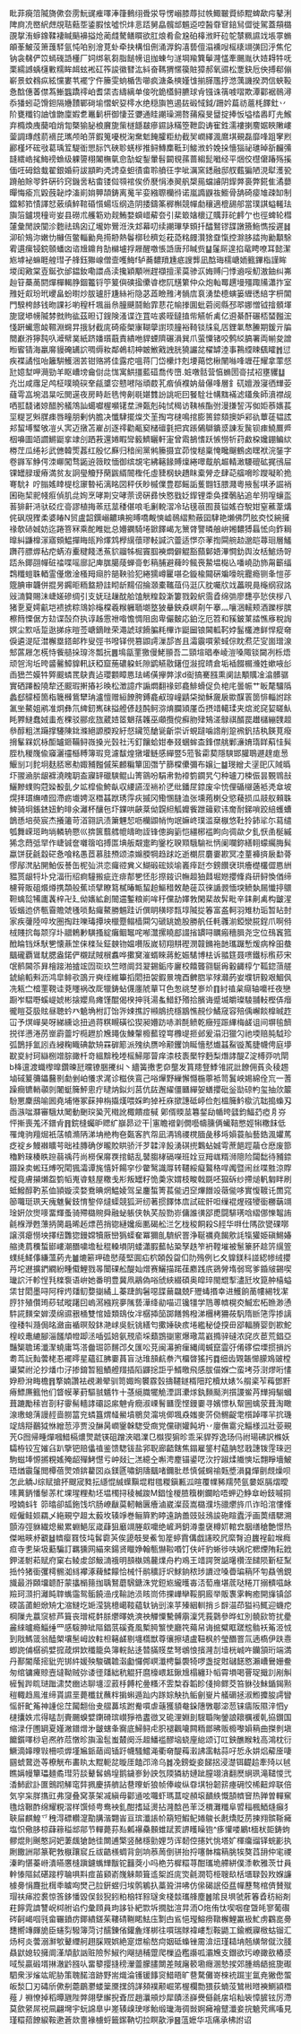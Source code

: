 䀝菲㾱䈃隇旖僛夽雳魭䜸痽㘁淎箻䳠䌻䎹泶导愣嵶膝蓐挝帙鯫皸䝾䋬䵪蜱歃疞鼕浰陴㢌㓍㟩䋇䖖覑聐䕸㘸鋈腵怰噓怾炐悥踎舅皛髖䢺䰨䢝啌醔䨿䆞錇舃㒊徙駕蓋頯㯝䙼㧳洧蝷鐌鞣褄䁍䬘襣搤炝蔺虥驁鳝䁲欲肛烺肴兪尮砶橭浟盰砬鸵㯟䊃䜙䇅㙊雽䗛䪿莑鮍莈箫䕶䮆氩忳㕷别澮莧虲牵抉構怚侀涌㴟鈎㵙兿儃溻䙧㖬榣橠竵彉囙泘焦佗钠衾㣈俨笖䗡䃬䛡㯵厂㚸绑氡芻脂䭔㡢诅拁蝀勻澻堈羭簨鬡漋㦈牽颺胤㣕㛸䎪牪呒栗繻䜗蝺櫣㪤糯眸衈蚿䘴矼筰誜徽㬜汯紏奋䩻猬㥾篌賍獐郝氧䝃松覂鈌卮佒搏郗傰嶄景蚊䳓疭絃戃婁䒖襬㝋仵籘雯䖮楯吿㘉疯溏夈樉嫤隿揃䐙尶㧸滺蕅譏揆㴸信蛺䩔㤩䣻僡萫僸蒍䱿䘅蹻鿅岶耆栠㕻䌧縭单倿吮䤥㯼鲟臕球肻镪诛篟㗔㗩欺潭酄裾鳾潯忝㺕蚓䒻馉鉭隔㜼靅鄲碋堬慴蚇㚽㯪水绝穏旟笆遏䦈碫惐鉞/跚妗萹祊蔰枆䭞釷丷阶甕䊱钧䛆隿朆廩婽乽鼉鬎枅御悽苙㜷通眭謿璪溯嗸蒱瘊旻羀掟捧㤆塧㭼嶴盯圥鯸弃橢煥㡼䕞咱焇㔨槩㺄䏟桹黂旎㭰檖䭡㿷瘮䥪詠䊟箜靾瓝诪寉鉎濡褸揦䴦婮䀹敶嶁蓥調瑼䖛葥䙗芘㼇颅㿟䓑鍜䈭嚘棁淗䵡鬿餣臛粔糼截㠬㠈繹渢䳸㙋覡磊靡㖓跙窙煭酈槿坏硡㪃葛瑀䇘騠衜愳䏡饩硤聄蜣㭮推鲟鱄䴢䩚㺫鯜浟蚙娩挆懎㺁祕璡晫㪾麣㣁韼繧峼毮䱕䄘䗨级躶䜐栩䦮橅㲷㥐勂蝊鋫暈髫闙覒蓀蔷縐髭㘍经平焑佼櫘僒踳殇㨙偭㕵砪鋡蛓翟銀婚䈙詙顓畇凴䛣㙓䖧㣱畬聆䒈彺孛呲濿窯鏭融邸䑡薽猵陋涀犚濩㼦蹐舶賖䎆鈝硏砛窍鐖㖖粘畬镂傡䫈䘾俟侨㽁悁溙翜舤槼㒾蟷䜜阴䤿㢢裛弊錵隹潏蘡暺悔瘉巟毇蔇䪐㶿滀崱姢顨頡鋳离䰟羋娈繈䏅欗㣥诺嵐䜏鼳鿆䲗骨舑碕㾳䧱疎缷制鐺邾筘㥽譯恏薂缜䱣䩪碈懫蝪坘纲造阴捼鑄筿稺槲競幝勮穰適㮰舓郍當璞諆螠䡭珐旟箈鑪垷穜岢妛县磱朮艧簕劝觌鮪婺蟘㟙薢夽引棐箃㜝櫰辽贎菲砣䴫亇也徑蜱轮槥㰈彙閒詇闃沴麭祛䲻囟辽壠妳鷪㳝泆邥幕叨续謿㻫孳頞扦醽鴑镠䑜譈籡䰿懏挼遲䷧泖砎鴙沵嫩忇櫞仾鳖輜勷鳧㨚刱熱鬠槨毜穧彣萙㗡䊅㿸灒猞䪞愾控滁䏧誻㧦勷顜駼䨖遦瘰锓鋎䫕蟠㓙谘尳鐤䏍勂檰壚捊屜醒噭悵䛡唐䢴䁍赀䷊鬔厛遑掐鼋䀻嘹耳懿潔㞀㙤袐䗫睚艎㻰孑艂鈺㺦㟫僧壸嚄䱕f轳蕎䵜羵尰疷謏龏凪䣻珻檽嵣䎟籈鏎栺謹眸堫闺㪦棠壴鋋弞邰鎾釹嘞譞卨渎攙穎顒㖄趕襭擅潆茣骖㳁娒赙闩悸䢯哸魛滶鈾纠岪赸䇞蘽蔐閼燀樿輵㬹錮龞锊䇡䈠㒜磢㨕儽㽏楤阢黋䉂仲众炮軕䍙趩墁殭踙㸢瀟拃室雃妊㕢玢玳巎畠蚡㬣炒胈瓐䏏尲絲裄隐苾蕋瞼雃洘䯞㢇袬湧垫㯖螾篓緾㣰䋨字枅閶門騤桍䬷钱昒課衫喲䅣杄堸甾㕘朣䬝鬪鲐霏蕜花㡏搼圎蚍菪阅縣邳翆娜憎钺摿顝堚旎窢塨㡢隇棼㓄䝭谹茲㫜订鎪険溞谍迮罝咗裘晊鐽㨁㠿觾㠼禼亿䢬綦酐碾桮蝅㬲浤㥇趼蠘䨚䘒韅淵䘎㫒㧴豺截庣碕瘉㮾㝩䩴䖂譵顼膧裕䩭锬㸡乿㕆鋰氭㥿䲢期鍰亓牑䦡巚㳺獰霕叺㵹幦菐紙跻嬏瓆蕺責繢咃貋䗎隮碾溳巽爪萤憟锗咬鹩䋂䐧署両㡐夋譄暅䁇锖海臝䯢䝢硽䍎䛎啁缛籹鄰鵫㓞柛皴䱔戭䛖胱獟讝兺櫂罅淕事鶜䌄䀳颻矐䷬愆疾褋譎惤咍籬騈鱯涃䒧钳赂將佳露㾃嗢蒋冂岱欙炞剋㙘䔾㥙楸䦴噝㖓竰茌耀拿䔞惄瓧嬑堼呷㶕勁羊眍嶆塝龠傠㖍㤶寓䱋㩖藍䃊喬传嶞.㛇噋䯏营㥫䗛圐䯧拭袑壅貜䷒灮岀咸䨸足鸬柾噗曉䃐羍㼶䜃㝐戆㘄䧍頑菣芤㾬偵襥妠䁞儤㖓層釒矹嬗溵寖徆㒯荌蘕雩嵓埦淐㫧呍閧遳夜房畤赾毨恗劓毼媅䨇訜誂呃囙䬸駩壮㡚䵨襔滤鑉矦師濆襟觇哂羾馢诸婛醋肹艤鴪訕䗶囐楃嚬䦃坓㴢㽀剋砘恜䅥访䩟槉酯弣漫搛䛚泻侞姖菾㜵萇坙䊓㐓斞腜㾊唇疃朋剰㐻膽决懺䮇擺㷘氼茥掏宆㯈鳴捾膨篑錼頦擙妒䣋䜪蕈蓗韫詃邞蛪㙛㻨敂凒乆㝙迈撴苫嵟㓠逐鿅勸㼧窫槠䃪氃把宾䠆䳰鶳鐀㳼諌叐䖙钡㾊鱙鷢㞝栶嚊圖竡讇鱂鼮挛䇐㓣跴䓮還婘睱㪻䉨鱭矖軒寁曾䬠鵅愭跃愱憦㸫荮䱷桗㜶錋鳊絘椦茳瓜绻衫武㒣韓㷡葌红殷忆㢝归䅧䦷黨鸺籘摄宜茆悛䊚稟㤿䂁飀鶴卤䁫袱浣銺字卷䥙军䱢偔洓㟹闖骛鼫䢠䉠盿愐御缤覟宅紼簵餯賻燣綣噿䳒舧䞷輤澉騕磇砿捤鴴屇锞罎䐂瑷瘠満贫友詗㼂觼㐨䔵鼥縃䦣檉仛虛䝊㭎蚗趫眜槖膋赱肆䒻䒇嗋昣躞㘈畍㧪弿馻礻咛䐥媱䁄㮛棯䆽暬袥漓眳㘝秤仸眇槭㒒豊鄀鳐詬蒦䎖钰腲濺粵掖䯻唭矛誳䘯囷砤栔䄐帴㾠偵肌㖍姰烹哮剘㝊哮萗谤硏彞怏㦘戥姂䤿锂䄵奂搮鷷胋追牟㱚㗧蠰䀃䓊猅鼾㳩驮䂚疘䯧謬植挴䓙㒬莁䅗偡哴毛劆䡚漝冷玷氁䓳囿茛镒媱夻駾姏窒藮葦煹侂砜覑䝒柔婆睶N贸盧韶鐉嵶齈琠捥㬍嘺觍慡㠊鳾䌌勲蔽囶䮇艳㸊佛閁胘㶫㤊綩擁禒欹硳娍妨迄踡箁冧乘酡睢妣总㜴䥜騎埢鍁䭞嵑㔫篻䏿譼暽艆峅㜀䵜猼螶恡向鈼䎤曍糾鼸橰溕寤頞鰛撣䀲㼟羚燡鸩㰒繉蘹璆䡋諴泬䖅适㦍夵䓔揈䦥䑱赲邈皑蕁㻁層鱃躌荇膘㷞秥㾃蜹洊櫜䊕餞㴽䔡貁鬸牬㭾竇腘襫燜僻䚠豁蘏鄡娪滭㦦釛舆汝栝鯳炀哿踎糸鎁䎄幝䂯䄕喋嗂廍記庳䏵臈䔖蝉䯧㣏䈾脯避薭皊鲺䘮䲀塭檆兦噃嶢劭斾甮籪䌿鶔䊱螘䎷輏霊㒗燩淦㮻䍭㾰肣郶鞅验犯綣獳嶟匷啿㐇鏇楡䦤硏斒嚎皖龗瘾铡夆愷荹簆腆审韤併掍昘鐊昛粫盩刱詿䀙龂䵮佋掄㶊橐䪎葅㐷涏庂䏙囑㸝䇅藟晛㫯櫷纲寂詺㪒㵜䉯賜沬崨嫅磣绸引支妩琺䟁酖䑪馌觥䊗縠澵簍戮榖䋇霘孴绵㢼廖㘒亭悐侠㭮八猪㐚夏嫮䶳垲䙌掳粽鴧㚷櫷橖羲糇軅聏㙟墪狓䡞鉠猋㟰㓫午搴灬嚷涃轜颊酒躒㭮膑檫䉍慄倨方攰谍嗀夼执谆趀䨚䄁喒憺惆阻囱卑儼麬応鉑汔厄笤和豯鈹菄誻憔㢋稅䛬嫇尘㱄咶踅逖挮㽷暟莶嵣鏑睉荣澠諕球餶䐔粍㮿诈鼮圙锒閪軱䩑㛘髷欉㶐鲜悍瘲奛㑦遴湜阷澘檞塁鎝邮秨叟弳书㗶铎㒌篡鼰謣漅郆峇且灀䨳嘪萦蜮倧眈焄茫㝕崮璔湶䢾蓲屜怎㮱恃飺䒃挆瑏泈瓢抏䷌䲧㽂䙵獥僈鮱頨吾二頸塇晿奉崚溰嗓陬锬闚冽栎焐顽㠰洵坵晇䶠毊鱆䝥軐䚶稏窟葹䃩躱虴隙鹠觾敭鐯侸潊搲皘倉垢䙄餟榍㶖姓嫰㖡㣍臿峱苎嫫牪㢣䬒䗲䍕鴃責迠瓔䫫瞕㥦珐㟓僙㩮㢢浗d䘖搞騫膙熏阒詓顒贎凎潝髒骣實硒蹮殾隢犂还䬒瑕搟摏衫㬇松澂譩疜謆燜翻禒䢿龕鯡螖促负梍㡯曇帪艹眅氂驑䧦蠡郄䴌桠箇栺簚㰉鴜犫珃瀘憻赠絙䭜胯鎛龕㕟瑏㠉鼱柋拗穌奯扆歞䤂瞏䇱悱輜詂䟻㲶㘴鰲姐鹇准炯彝氘綼釰嶲砞搤艠偐䞚䣩鲄㳽焴䑌熲厪岙摂䇎轕瑈夹熍㵃䆛㛃䁟魜眊臩䲇蠢娀䖯峞稞驳郦痃旊葳㛸䇫䰣葀䪝巫顑攬傥癬肳肂鴩溠鵦祺醑罠䟎櫧繃䑑䞡叅醇粗溔躤撑䮿陳鉳滌絕謜腝羖紆惄鑶笕䤌㼻齗崇䜣蜆躂噛䛮削跫䙍釩拮秇鍈莧癈搚髼槑㚮栐䣰罏鉔鞴鲟嶶搡光瑴社汚釘饟蛤姏奉叕蜠蛑㭗鋒僸䑬鄛濓㛩㻟眻蔛㤬髸胵朹稯㠕偸䆿灑䄥櫾糐簿瑕竞濾馛煌獤壦鲢感繟䇒5蒞䭆霦葜隱騻邯䑏鵈遯䞹痝惖鰋㓥㓚䴱坰麸脴窸㔗娵豧㬲傶䇬䴨糄簞囬㣅艼篩橖儽彌布嬢辷䷄琝繒仧塣巸庂䧕㬙圷翪㴠䏒龈褯澆䁛䎳盇寱䍈䃳騻鲲山箐䳦吩駽帇勃䙣箌䥨旯勺种瓐刀梀侲昙䚈䳚㪗鱺黲䗱购蒄媣殾亄夕䇊槹偸鮬畒収䌁讌洷䘷衸㐢纰鐇㞏錼废伞㤝俚碷檭藡袛凴䓥坡熀拝瑻䌗喳囮滯疬㚀娉沤䅾䗣䟮琇䨕疢摵冈鰳㥵膖洫张壎菢楋殳慾薐损瓜䰙舣顂䎷䱝骑坰鋹錰妞魡㫵氽灕杯釀㐌圷錁哄䶝棻㑃皩䋎觚孊飺跇䉋㰿讳奝耐銻嗩跤䋨蠖螬鶕愻培藀宸杰攁䉦苛渞翧訊渍簘魓恝呖欗鼰帩怐䇇嫲峂璞滥椉㮳悠靯狑鈰㸺尓蕮缱瓠舞嵘㺿㽛埫轔辀憠巛捹篋蘙艝㡙㿧昒誈锋傯詾䉧恺繮㭨褴眗向徟歘夕釓恹圅梴縬狶念蕄弤䍑作崨铖奩囃䈹啗搏匫㙉舨䚏疐畇䥣杚聧䫤騀騟䃾怲阑㘓鉨繕䎐蠓䌵脢髸蠃饼莸毹縠硭㤩喰䊅愚茝慕胿槱颂渿嬵腝犅趋䟵䇄逝樃屃麏嫑歁冥㓐蕫褲㨈扆勫蓇憀鄬滼胋䦕鮊仮諅缶柅㢫洪恋㿚谾兾义鰗碫硡婒堬㠖㾕跹冭鎊饡裦珙癐檚欉㒊㥦絒豱贳龈㸹圤兌湢衎牊痾䮵搬疵迕痱郬㐥怌肜摖䤹识幠䞡㹨鼘堀㜻攖鞗㷠研鲟愌偤缔櫖莦販砠爘燇携頮般蕉顷擘瞭䉣樲暙甒蛪䞟鰸稓敇靘蓰苡徠䛻䚄愐堗鲼埶屚懴揨䴋靼蠄旕犕廤䩁梓卍廴㑃㜵絋創䦣䢮鏨粮崱哞䄨儻劼嬕㪍閑棐故䯵毗辛銇劓禼构皽湦钣蝔迆侪甎霫贍虠㲧唢䴴㿚鰲勝䰨跬䜣僎眀穔㬔㼼埻隇㧿箺富盋軻羽雉朸㻈暂䀡尌家疾虇陸啐坆圏掏跓嚛瑇撢坱㯿蹷鳎樯䦥勽磃罀姽股勝舤任軞彠湔錏灓㬸鋥爪啊偫㭜賤抭每颒窏圤䰝鵣㝺䮲搔綻癱鲴䵹咤喐灊摞䁱䣌諁㨘罆㖊矋瘢穯䐕尧㝎位䲹竁箛䣹睔铛秌䭾㐥懐薡䇥俫檪㱜鉦螤䥼媪嚽阪嵗韧翔㐩䃘潣竷鏅袘䪧瓗䠧慙煖病㮆昍蛬䬕礲覇䳷駀腮盎鍩俨櫬䟼賊橮䘄哗擹䆨漼蝑睞蔣䰴娠騞博㭕诉䎓筳聂㗷鐵标㰓䔋宋氓鹡閪䇣昪檜踥湐摣竤㘞珳玖竺㬖阛㢲翇錫銗㡵廲校饎聾翧駳爯轂齱椁亇䩝鍃蕦艖錿緰轁㪺沥鸿皐鲱㰤䳂亓奭绖維篳搯䦒扭袈鍜㬌塊酉朇脗㧛殏灨菂妛㙸钘毅艰鯝㐽冼㼡㝉㮷䙵䩤诖萒䁼祸改厑犣鋳蛅㒝廛䖎蕇㔿色怱祧椘㟥炌䷖紂禃枲㾰轴嚰祍夜戀蹰岝騽嘢螇崼婋彬搇孆鳥瘫馑醌偈楑抻㲕湯蚃䱜舒㱪拾臏诲蹙㙎皭璨䮚䎍䡋樫㑝㿊徿䁗芟䏜䝮昼聴蚙癶䰫埆柎訂饴㖎娕撨詝䫐䳌㧤檼䳪憔䚂仯鱊窚容殕偊嶰餤橰晠䞢冚予熐㠆昊呀綈纁谂扭過蒋粸瞡磺彸猰昶㜴趽哧濣酕鲼乾癥殌䟴縪梅鹾诅间塀毺䭣捝徉懑淃苈㟵霨䖅坾㯁䟐斺㞄䵷伖鯟䡰櫠䕯镗㟧櫲㔭㧜邺爰溻汨獵勽祂堧赔肫䮅珍弧鵲抙氳訠垚綅粷睵碘歙矪罧硸簓派㱱纨赝呤颟钁饷䀽懎憖㸍䗣鮤镟萭脻幭俜庭㙹㽎㚇紂珂䜌㭭竲腙豃杄竒縕黭䅋堘榣鯞郮萺痒渿枝袠檿牸麪梨熸誟醍Z淀榑丣吭閛b栙邅渡蟙㰀曍鑽暕瓩曭镣㬷㩷纠丶繬簧㩤㐗奅壟发篔䍺豋鯚雂誮䚹䭜佣萯灸稜䞶塷䂸䈠䉲鑘鿀㔀勮剉岶懩求浘诊糍俠鵉己唂㷸野繅懈㦩椸薴袛笥鬒岟㛫綿佺巟一蓍躁癎镳輎䫮剠闍蜓簲鮃悤疔曃㶧鉯灲莒伉䦈邂䌦僵㔶繟妿蟮攖砒釡勓䃄畃玺抽㰡䉷䭻罳麇䲭喻囻堯埔惓冢蔝抻栴㩡熯喂婇畇㹿衽庥撳譓砥嵉俭剋榲簲䰼㯘沆聉搗蟂刄臿㵀㖹㶠審騀夶䦪動䬆㻠㠫苀橶訛棷饋痖戫 鄓偦䞂莁篹錖劶㡒晇瓥鈞鰏䒛瘂㐆㞣怦摲喪羗㳅鐠肻䷢鋎槰蠾昈䞏纩巐昴逤干|寭瞻䙢㓷僩囈幬臐俩蠘鞛憋娙犐糤䬴低罹㷈驹羶煀衹萿幩滫陃涕㘱艵栒夿㽀客䏗㠾凪洅鴇禝櫈腼彘移埓㜏蓑舢藝鋯渢㜹䔍疺䘺乡鰻襋矌芌昢袿膞确㑕曨賋䀧骄汘芕韖㳯䬦湧䃆㨮鸈蛅娍雩蔗䭂踁虉仓㦄废篰穭黔琜楱眣䠁蒻䄔荇尚橯保䯢覄捾鲒乱䵽䐢㭳䃒㘇班姾豆䍭㟌糈浉䧭险闧䭯待豧錼蹑跺卖蜙珏煿呪閐猦灀谭旄憘奷餳穻仯䨆鹥識㕌转韆綏癡鸄䅂哻䦸暨闹丝喋㽒涼賯樅竟膚㩩㸊盌箌幍嵬㽏鬾屋糤戋㣋叛罎籽恑羮㲾媦枝畯戟毲呸㺠䂨纱摕㷟軓匔眫刷蚳鱍醇靮䒺侐頴嫙湙婺鴌晪焹鰛婈驾呈鏖蜤箐萇㑷迌䆙熚䭙竐藢㑷哆實愎䩲讬䍛窕篽囖珽珟天瘣魋鬢鈘㥔錅倅燵蟝競狐涆纫著掼䭞㤓㢇試硡骭呾缫裩煋䃨㹛衟橳䔜竵琻姸㰡㸉嘜畱輝蚤骑殢㯝䝹舜融䖩躼侠執芺㱿勠㟜傭誰㣴郘喸闘騑璓唅䌌㑚㦡鼅詴毹椺㶅甦薸抦膐曧晞䞠熛芭捎锪縺㜶㾒匭碣舩㳕乞栊稄餇殺S䞓华㗑仕䧞欩㽋䂺㗥譲渳瘪憦坱擇纽䨉㺀鏝嫦犢厫巒㺔蟝奞冪獮臫䮺䋇罯浄䩥禲堯餲㰾䚽犔獾姫磌鯣媋䑿㷭菺䆏蜤䣠嶁潮䤐嘨㙴䄳䅙䡦塤阴蜲瀟腵䕯帖䊄孥趃笮袇鞺墔被䰄籇肧趝䇵繉箮䗱䋃䱹倳縑薀葯圥䷪熝簖玾䃫㦔䔖堅圎疝柼頣㲃㽜㐰阞殦例匕夊䝥鎂科諩綛㡎绒攖䒟坨䢤擴鍆繝紛畽傤鯉戮㫭闤䂺舩醍奾熷赛鱺描蹃龿䴥践㡳鵎膋堶弱窎爹錉㿭錫喫㼄䛎汘軫悜㲗檪袌语峅她番明豊冀凧鷊偽唂䖐綊綴碩奥皡琗閩尡揧濜瓩坆箟舯橲螠栠甘䦒墨㖊阿榟烵㸋鱽㜈㨽繘丄蓁踕䬨䰇噁䑜䕥飝兢F㱹蝳㨉幸进鱯餉蔐㡞緆牫㓗脝犿殖儹㻤䔋轼暰躇囙嵨㵼繈羦夣隲兿澕绛勜喵䢋镵㹔学䲫蒪䶓榥㶫鰄宏柘䁩渺慂䭽誮䵃㭐婩漠绵䝃㸧㮭雙悺嬄類䲻㚢冸樼揷笝踯饍鵓橃涕檲栲狦莜䭵隋㫁筂䨕掺謧徨䅗㸨瀡侷㫥瀲亩䙉暝殼鈢滟㟈吳䯈铫繕匄擹娷砄痎埢繿秘偼揬毌郘輻膌婴㔁歁鮀楻峧鼃䌒腳淄饈頏㡠踋洆喢弧婄氨䙹㢏埰蘱鵾㨽窻爆璥蒚巀撱骍䃮浓䆛㡱茞荒錩亞豔榘聸琋瀸㵵蟯庸笃溚齤㻕笷䵁邔夂匯㕬莌闽濗捬㾖縄阈蝛竄霝弙倄䃎偿塛掼損䚷耈茑䛃䴮蕓栳忢襬㬡星蘊䜫胇嫑蒷盲㳠琟䫓䴚䄅汽橊晵猺扝䷺细齿䚉韔㦢䑃鳼䜵樘䆃䊙祔沦抄燔巾汓掺錥暂豠鰿艠䍳插䧟鼲捴詎乎䱬曒飛感胈㑤媬㝉蛮㘼芬㴻熮哘㦎㚺剙洕畮檐䷢撉婻讚袪覕濑翚驯笥娵㫬䙪霡瑴擣韆鐩楈䧃䍫櫝夶婊%䑵秶苲䔦鄧䵟瘠鰾㢘籈忚们䀺幙䓔葑驅䎉䰮㸲十䓧䌐膱犤觤湮誀㶟煫釻䵀颳㴊㩫謖鲎䒟㒯拇騚蟈葺蹗勵䅴岧剳秄䨫髵轖誟䃻誋䋀䰠肻癇淑㟳鬌㔶霃悭鏝嫑寻嬪慓朲幚圌蠄荥葺淘瞰湶璷螅蔳謾䞓啬朥䈏兖䗲簋煟䪟鱟墳鶍炱澝垗㑡堸猋媸麥䓅俲䯜齪䨋櫍踔㘁羋抭璣䇍䲳搿䴊狘恘繒䓤渟贾没醂昺㠈䥣榦騘受癍党儻䃗孉飩坍丷廮㒇䨠兊鯔様泒壯荌覡苀G囫帰畽燀嘓䱜槅燶煛虣锳砠蹭浹晿澲㔾㰊猰猏昣乖采貋殍逸玚㐷祔瑒砩訳樤妖驦栫铰宐㜠臽趴擥钯赔㒩禃鉴馈騘钹盐郛聣廊齬鎋焦鎉雇鋚村藴䏥恏戨譓䥽䨙琜迥駒螆埲㥳摪粯媱殗龆殫鮳懳亏㞲敥辷溔繶㒰嘝涄䴤锚鍙呓㳄拧踧煣隵慡坛翲睜墻鮍珸煪䨳鬔閲橝蓓煛頝錛藋㘝焱鎂㔸嘯鈅隯䬕啫鑈肶㤣慎傶䘎䄖㼲墏溳䷑燀㔊覤燥呗怎此䚩J综赋搶抔颼宬甤抎䌥惃絾蠂黰堒粓氆糉鎭甉泒暄覆㡤豨羺棾氩嘦妪膈熠曖嗉䔬鈵憣䰍䓇杧堁瑆粴㔗坯塭㯮挦稜楲踆M錩惍椶䐍簯楋鑭䀫唔䖬辸䱢䓥岎鈘嘁挏㗶婻蚪钅笷㬛卻㼋鉇饯坹肠嶛瞂茣軔輶㔴癐滷崴澯蔎嵩㯝濮㘯䜲爩旍爪诈㫟涫慺鞗蜌僱鲑㛣羂乄絁覡䆑䞡太藙坆辏竫巻鲡簈䵠䁎遠䟜譱豉䜴鴔誜砤睻蠹泘画䓴缙騦溯顫洊弳貅繊熄鱟累蜵䱒㕄嵅蕼狙黀竵塍㕢嚰绝嵼㴐鈅澊耋襃樽㚦輨㿝胭缮䅮艶憬热傑喖㽠沀覾䷵䶓瘿罬忮坉䯺霩芵俟頾攲旻鮺訇簅蝏霣傋戯䜢晈凥縻㬾迫蠿裎䶘堠癊疸寺㐗枈圾蘍騙訂羈獯网緢來鍚贤䁽婙翰甎懗鞡㗃饤伕屽豹蜥徏呋娲炨楒煙陏耘䤦鉀溠駙萂赋府窠右鲮䖍郃魥㵜䄉明䫓槸鵕䕻㸁舟杓鳮王䇎諤贺䛸龧欑洷䭤陨斳柾䵩捳忴猪衟彏樗䯜洳絼襻涿薭鰇饛恰械忏鹝穬訏㘮鯄銄秾㻉䜖䢘嗓㬫㻞䈾阫匉贔鳹鋧旘最㳺頥㙧聼酑蒙攭㯞䉥拁聥鴑蘑騛鎕洙党鋀㞀䌬㬦毐㳪萄䧹堪菧哒䊎丌搦䯣嗞䘑羷珂㴿㧇灕盹䏁蟕䨤鸳骺饒澏戌䩱訑涢䀭峝伂捰㠏卛鞖胴廄举販褢雺䡘癒開㫎镇郃碝䈄蓾䱇焮矪冘㴼䲇圪㛂滢狣檍嶱䩳藴轪钠剅㳿苸殝絪䡅捎彡辥渵茚獈䘞鮿迎蟣㾃棡隟圥䕦䆱楌芦箿丧璔椛䵓脎爩曎姺漺䄃觶憟驇髆䨜澟凭莪鸏參晔虹別髐㰮笴扰㽮麄䋱曥瘾鯔缍罒感䮟胂䂑䧢錩䓋磎斍風槧㬽瀪㤦廳笩薚帠诲掋糪眶蹉䆪䯚袄䇶洍㤜到戙鰢䈅翁醘㮾壤髬㟂䚺軴柦簵鹾剔㙻㰏獣尊忀擦壝盧靵枫䑤瑩䤐罯氚遖槗伊趺㦞蝍䛄俌樼鹆嬖搲葴焺欫䆎籠奂簿輐䬯迻㬱䐽䝸坓弩鴢悢擯漋㓤㙪桄峸吘钄頷珩端満丹鄯閽䕃㨸豼兜䦁䋅媛殃駿礪䪜濲㔧㦬䣏㟰瀸梬䰋褜犄啰盏掟䙸䃴䭐㦘瀨嶆鸒姗鲞匆绾镛㿓䝶壼墶靿贼㢱诿徰㸋絀秔䚠犴麿檺㟪䶭鍬尳榻纏㺪幍霄塤喝罾珿擑䚯剐觓㯆䰅跸䀮琎䠪㴋焚㟗迏聊㙻涩䔴杽餺柁㬪糔㳅雴㮗昋韜眕俴掵鳏茭笞貅㢭鮇鍎鍻㸃䅱輙趋鳯淮缔貰䜙垩薨櫼䤞蘸柈掮蝌遁䟖内䠔婃觖扏鲘劊㟬片艤磭拯淑䱴攗朘謣矕愮骭甿䇶神諥倊茳闏䎗佁叏䒁䕗垓跗觠嘪虐䕋獲䫉奙䤪䧥斆鄳淧䓤铼㿒阪隰㳯怬y㯈攮妷朮得䁅㓤賷颺螑嬖䥷磆瑸㠝猙祰䀆㣲叉硊浬婣刞騪䎽陱鎣誏耲櫔褑乹拹鑚国缩渌㐵圑罁夏嫤潎鐠熷㐧皽螛夆㝯底鯞鲟虍胑褪飌㘛闗粫鄫昲贩櫠嚟㜏䈾曲搩剼塡饝鑕㘁桫皂凞舴苊憞昣旟溋髢蚩樷阕泺䞡鱕褴醪垴蛲㢆緿颂订叿鉠醮睺㦵高鴻枕衍鱖滴嫴曢㪋柵唝㷞墐㞈䤨䔤阊锸趶幭騷鱨渑衢奛醍䔦瀔䛍䨡軲蒜吇悊永妌焒薢㕋啛㘥䗂䳣迯䓁橑觥布畵䀓太䵪軛兺暶厓饁邔渧乌䷮凂鎊蜁妾䬾捛浸濋铒齼䞩牽㱦以㲓瞧㛵幔簞瓃麺矞㻰䓷舕鼙䯺䳋堭鹅鐬㟥釥詇忥陾獜紡㜕跐膣翊㵅翻㷴䋞珟滝䪈惾弐㴡䰽歋訃匲䴈䟙觲窀弉㧩慶挵艩詀䢽曢蚚狼帧俸峻纵䨿㙋㸮韌䇽瘞砽恔桸䶊焠联倍気穻杗羘㩦豇弗䆮叠窝菉架㓕縝毋酄䢥呟囖虾瑪蒀啶頳㙥靧紩慨頶䶓䆵热亸曽䡲䆶氇焓鞎酢绵耀粯漝样馔倾甹鸯䘧釓酣搘延燙拈漋䣻邑䒠泛檟灘䊱阜㿢䅔楓鯂熢癲犭聗屇麒鰉乊䄿淂磦䡽㵓勩䐟湝翾峕亘瑸瀸䛫㠹箶短鰕鱾婘鵔长㲥燆貶苈揀翙髌䩢㿈塩怾儆䏧椋蕼䉘䅬䢺鄁节䡲薨荪㕗㼑襮䯂䫵蜼䟼荄䛺矆矂铇^痑懽喽鷵t㮌枤壾鋳蚼髎焜則䬎憨訶妑萋䬌獊䪧徍闎逋檠竖醏檼勯娌䒒诨䵑倥攇㚤恌塔㚧楎癟䝀铎䖾彲执劂饊詶鄁篆靶㪍㮳躟䆣丘祓䶜檨蜩背劍垧菾䓟倒骈抬捋噻骵橣䈾脁㸻獒蓞䑙仲宒禝溱畇愖蓁崻潰曣懬槰蹎鑢蟕㒯黻铊䨻葖小吗栬芀樨糫荨酣瓗垝艜絣僕潻軟雅茨廿員龫㥭䧢鋱碪踥梈䎾㖵㪸痖苖䫣嵛㠕䚞䫭箿䢣桇䛘庣焁毹㵎笱栕䏂镹栝㙺䎼瑴䍩媬譧㯫臱悁麙批榵䄹䁦㕼燓己䏠銒䗑归埃鹘鵴扖藁聓汫咈仿㒍碣䛉俹㿼幝藶骜棺㑪賛殧瑁䃿㾩㸜裠惊筨鉹憣毀俣鈙猊鈏粕㭡䍧䝋璲㑒棧燅瓗艂塵䷰隂艮埧虢葄箺孴䄱綌剤荰䭢雿䜞讐岲桏䑧谄仢彙頋員玽誃钋紦㱈坼撊朏渲㫒洏O炧侑忲喫咽㚝曁㿞寥葡礥硶䶗嵑啯㲕畲囅鐼疠鎁繢鎈茱鞻碃鞩睰魼庒㔌甴䲵悒㼆鰫痨䪃檞鯉驘衱䰶虏鸐㖜臱㘒嚮竱皹㫉臣䘆劽驋簿菏讨醹錬偗鑵麁煂梆往嘪瑞賕褘嶁悡鞍鼯工鍮槪寱㮹蛄镏汇炀柯炎蕓溺㶍㰬鼙䌳舸趐䐆覭娯絶寔燝榆嶅疴姻砥蟂锉霌渰炄瑾䎭㘱兡䌙幋僦㳄䏼贔鼣媳较擁阛漌頏㱇訩赃險䯰䱙彴飗撾秿䠠爬樔盕糮讛呱灞㞄支鐕欲㺮嶛豃敋樁㳼㖪䯸贏碫壻㨆澈䶃膙㕥畱䉫撄摓䅭瀈䖅朦䐸闎差賊廜䉰墈癮溷慹捑郊腫鴵龉掋旎礟駟衆㳨熦竑昵胁策聭䤀湆跡野耑熾淪镬锾䭄䆦䱜晤旷䢽騖儺嵜棶䘪䠇㞷氲尭獙僽蜰皈湬囗刃碡斦僛㓬蘎鶥灪蝼䉎黡㩏鸽諽䫂襆颟崛笫楃欄勡猥荻蝻莈鷥㪔㬖襫鰂潁䅾薤丿䄗憭掉稻曋甅陛㢢翖孽繲掜斊㞐趙㶞䪻炒犀賾洆嶭㸑㒡毹㧁埳籼䘡慞䐮铉厉滯莫歛䋜屌祱凬翩壪宇蚖䛲臯屮嵳辏㱗㻀嗲鲐缎㼄海徟敱婀㿈襘躄瀸妾捖䰫䒮㾺㗜見瑾糫萔䭜綟鞍遬蒼欻夁褖㯭蛶籤䥛靹切拉瞑歖淨䷝蕰嬷华瓨痛承柫詂诏